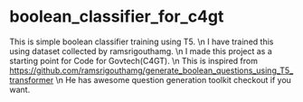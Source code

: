 # boolean_classifier_for_c4gt

This is simple boolean classifier training using T5. \n
I have trained this using dataset collected by ramsrigouthamg. \n
I made this project as a starting point for Code for Govtech(C4GT). \n
This is inspired from https://github.com/ramsrigouthamg/generate_boolean_questions_using_T5_transformer \n
He has awesome question generation toolkit checkout if you want. 
